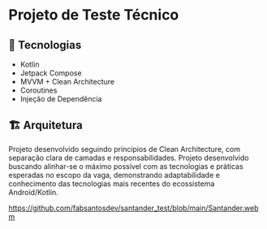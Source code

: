# Projeto de Teste Técnico

## 🚀 Tecnologias
- Kotlin
- Jetpack Compose
- MVVM + Clean Architecture
- Coroutines
- Injeção de Dependência

## 🏗️ Arquitetura
Projeto desenvolvido seguindo princípios de Clean Architecture, com separação clara de camadas e responsabilidades.
Projeto desenvolvido buscando alinhar-se o máximo possível com as tecnologias e práticas esperadas no escopo da vaga, demonstrando adaptabilidade e conhecimento das tecnologias mais recentes do ecossistema Android/Kotlin.

https://github.com/fabsantosdev/santander_test/blob/main/Santander.webm
